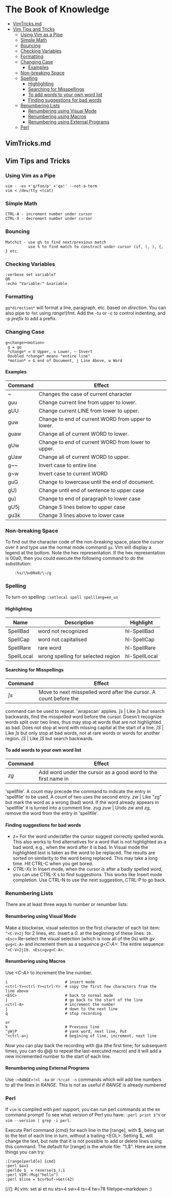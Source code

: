 # The Book of Knowledge

   * [VimTricks.md](#vimtricksmd)
   * [Vim Tips and Tricks](#vim-tips-and-tricks)
      + [Using Vim as a Pipe](#using-vim-as-a-pipe)
      + [Simple Math](#simple-math)
      + [Bouncing](#bouncing)
      + [Checking Variables](#checking-variables)
      + [Formatting](#formatting)
      + [Changing Case](#changing-case)
         - [Examples](#examples)
      + [Non-breaking Space](#non-breaking-space)
      + [Spelling](#spelling)
         - [Highlighting](#highlighting)
         - [Searching for Misspellings](#searching-for-misspellings)
         - [To add words to your own word list](#to-add-words-to-your-own-word-list)
         - [Finding suggestions for bad words](#finding-suggestions-for-bad-words)
      + [Renumbering Lists](#renumbering-lists)
         - [Renumbering using Visual Mode](#renumbering-using-visual-mode)
         - [Renumbering using Macros](#renumbering-using-macros)
         - [Renumbering using External Programs](#renumbering-using-external-programs)
      + [Perl](#perl)

## VimTricks.md

## Vim Tips and Tricks

### Using Vim as a Pipe

``` vim
vim - -es +'g/foo/p' +'qa!' --not-a-term
vim < /dev/tty <(cat)
```

### Simple Math

``` vim
CTRL-A - increment number under cursor
CTRL-X - decrement number under cursor
```

### Bouncing

``` vim
Matchit - use g% to find next/previous match
          use % to find match to construct under cursor (if, (, ), {, } etc.
```

### Checking Variables

``` vim
:verbose set variable?
OR
:echo "Variable:" &variable
```

### Formatting

`gq*direction*` will format a line, paragraph, etc. based on *direction*.  You
can also pipe to `fmt` using *range*!}fmt.  Add the -tu or -c to control
indenting, and -p *prefix* to add a prefix.

### Changing Case

``` vim
g<change><motion>
 g = go
 *change* = U Upper, u Lower, ~ Invert
 Doubled *change* means "entire line"
 *motion* = G end of Document, j Line Above, w Word
```

#### Examples

 Command | Effect
 ----------------|----------------
 ~     | Changes the case of current character
 guu   | Change current line from upper to lower.
 gUU   | Change current LINE from lower to upper.
 guw   | Change to end of current WORD from upper to lower.
 guaw  | Change all of current WORD to lower.
 gUw   | Change to end of current WORD from lower to upper.
 gUaw  | Change all of current WORD to upper.
 g~~   | Invert case to entire line
 g~w   | Invert case to current WORD
 guG   | Change to lowercase until the end of document.
 gU)   | Change until end of sentence to upper case
 gu}   | Change to end of paragraph to lower case
 gU5j  | Change 5 lines below to upper case
 gu3k  | Change 3 lines above to lower case

### Non-breaking Space

To find out the character code of the non-breaking space, place the
cursor over it and type use the normal mode command `ga`. Vim will
display a legend at the bottom. Note the hex representation. If the hex
representation is 00a0, then you could execute the following command to
do the substitution:

``` vim
    :%s/\%u00a0/\~/g
```

### Spelling

To turn on spelling:  `:setlocal spell spelllang=en_us`

#### Highlighting

 Name | Description | Highlight
---|---|---
 SpellBad |     word not recognized        | hl-SpellBad
 SpellCap |     word not capitalised    | hl-SpellCap
 SpellRare |  rare word                | hl-SpellRare
 SpellLocal    | wrong spelling for selected region    | hl-SpellLocal

#### Searching for Misspellings

 Command | Effect
 ----------------|----------------
*]s* | Move to next misspelled word after the cursor. A count before the
command can be used to repeat. 'wrapscan' applies.
*[s* | Like *]s* but search backwards, find the misspelled word before the
cursor.  Doesn't recognize words split over two lines, thus may stop at words
that are not highlighted as bad.  Does not stop at word with missing capital
at the start of a line.
*]S* | Like *]s* but only stop at bad words, not at rare words or words for
another region.
*[S* | Like *]S* but search backwards.

#### To add words to your own word list

 Command | Effect
 ----------------|----------------
*zg* | Add word under the cursor as a good word to the first name in
'spellfile'.  A count may precede the command to indicate the entry in
'spellfile' to be used.  A count of two uses the second entry.
*zw* | Like "zg" but mark the word as a wrong (bad) word. If the word already
appears in 'spellfile' it is turned into a comment line.
*zug* *zuw* | Undo *zw* and *zg*, remove the word from the entry in 'spellfile'.

#### Finding suggestions for bad words

- *z=* For the word under/after the cursor suggest correctly spelled
   words.  This also works to find alternatives for a word that is
   not highlighted as a bad word, e.g., when the word after it is
   bad. In Visual mode the highlighted text is taken as the word to
   be replaced. The results are sorted on similarity to the word being
   replaced. This may take a long time.  Hit CTRL-C when you get bored.
- *CTRL-Xs* In Insert mode, when the cursor is after a badly spelled word,
   you can use CTRL-X s to find suggestions.  This works like Insert mode
   completion.  Use CTRL-N to use the next suggestion, CTRL-P to go back.

### Renumbering Lists

   There are at least three ways to number or renumber lists:

#### Renumbering using Visual Mode

Make a blockwise, visual selection on the first character of each list
   item: `^<C-V>2j` for 2 lines, etc. Insert a *0.* at the beginning
   of these lines: `I0. <Esc>` Re-select the visual selection (which is
   now all of the 0s) with *gv* `gvg<C-A>` and increment them as a sequence
   *g\<C-A\>*: The entire sequence: `^<C-V>2jI0. <Esc>gvg<C-A>`.

#### Renumbering using Macros

Use *\<C-A\>* to increment the line number.

``` vim
i                         # insert mode
<ctrl-Y><ctrl-Y><ctrl-Y>  # copy the first few characters from the line above
<ESC>                     # back to normal mode
|                         # go back to the start of the line
<ctrl-A>                  # increment the number
j                         # down to the next line
q                         # stop recording

or
k                         # Previous line
^yWjP                     # yank word, next line, Put
^<ctrl-a>j                # begining of line, increment, next line
```

Now you can play back the recording with @a (the first time; for subsequent times, you can do @@ to repeat the last-executed macro) and it will add a new incremented number to the start of each line.

#### Renumbering using External Programs

Use `:<RANGE>!nl -ba` or `:%!cat -n` commands which will add line numbers
   to all the lines in *RANGE*. This is not as useful if *RANGE* is
   already numbered

### Perl

If `vim` is compiled with perl support, you can run perl commands at the ex
command prompt! To see what version of Perl you have: `:perl print $^V` or
`vim --version | grep -i perl`.

Execute Perl command {cmd} for each line in the [range], with \$\_
being set to the text of each line in turn, without a trailing \<EOL\>.
Setting $_ will change the text, but note that it is not possible to
add or delete lines using this command. The default for [range] is the
whole file: "1,$".  Here are some things you can try:

``` vim
:[range]perld[o] {cmd}
:perl $a=1
:perldo $_ = reverse($_);1
:perl VIM::Msg("hello")
:perl $line = $curbuf->Get(42)
```

[//]: #( vim: set ai et nu sts=4 sw=4 ts=4 tw=78 filetype=markdown :)
